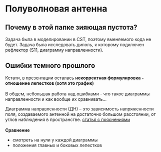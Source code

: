 <h1> Полуволновая антенна </h1>

<h2> Почему в этой папке зияющая пустота? </h2>
Задача была в моделировании в CST, поэтому вменяемого кода не будет. Задача была исследовать диполь, к которому подключен рефлектор (S11, диаграмму направленности).
<h2> Ошибки темного прошлого </h2>
Кстати, в презентации осталась <b> некорректная формулировка - отношение лепестков (хотя это график) </b><br>
<br>
В общем, небольшая работа над ошибками - что такое диаграммы направленности и как вообще их сравнивать...

Диаграмма направленности (ДН) – это зависимость напряженности поля, создаваемого антенной на достаточно большом расстоянии, от углов наблюдения в пространстве.
[статья с пояснениями](https://nag.ru/material/27672)
<br><br>
<b> Сравнение </b>
<ul>
<li> смотреть на нули у каждой диаграммы </li>
<li> положения главных и боковых лепестков </li>
</ul>